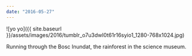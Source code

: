 ```yaml
---
date: "2016-05-27"
---
```


![yo yo]({{ site.baseurl }}/assets/images/2016/tumblr_o7u3dwI0t61r16syio1_1280-768x1024.jpg)

Running through the Bosc Inundat, the rainforest in the science museum.
